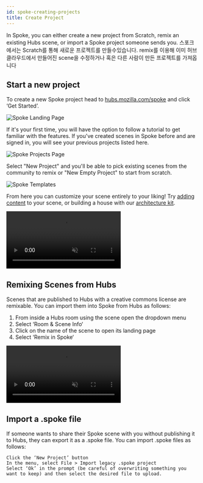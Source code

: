 ```yaml
---
id: spoke-creating-projects
title: Create Project
---
```

In Spoke, you can either create a new project from Scratch, remix an existing Hubs scene, or import a Spoke project someone sends you. 
스포크에서는 Scratch를 통해 새로운 프로젝트를 만들수있습니다. remix를 이용해 이미 허브클라우드에서 만들어진 scene을 수정하거나 혹은 다른 사람이 만든 프로젝트를 가져옵니다 
## Start a new project

To create a new Spoke project head to [hubs.mozilla.com/spoke](https://hubs.mozilla.com/spoke) and click ‘Get Started’.

![Spoke Landing Page](img/spoke-landing-page.jpeg)

If it's your first time, you will have the option to follow a tutorial to get familiar with the features. If you've created scenes in Spoke before and are signed in, you will see your previous projects listed here.

![Spoke Projects Page](img/spoke-projects-page-welcome.jpeg)

Select "New Project" and you'll be able to pick existing scenes from the community to remix or "New Empty Project" to start from scratch.

![Spoke Templates](img/spoke-template.jpeg)

 From here you can customize your scene entirely to your liking! Try [adding content](./spoke-adding-scene-content.md) to your scene, or building a house with our [architecture kit](./spoke-architecture-kit.md).

 <video autoplay loop muted controls >
  <source src="img/spoke-rock-kit.mp4" type="video/mp4">
  <img src="img/spoke-interface.jpeg" alt="Screenshot of the Spoke Interface">
  Your browser does not support HTML5 video.
</video>


## Remixing Scenes from Hubs

Scenes that are published to Hubs with a creative commons license are remixable. You can import them into Spoke from Hubs as follows:
     
  1. From inside a Hubs room using the scene open the dropdown menu
  2. Select ‘Room & Scene Info‘
  3. Click on the name of the scene to open its landing page
  4. Select ‘Remix in Spoke‘

 <video autoplay loop muted controls >
  <source src="img/hubs-scene-remix.mp4" type="video/mp4">
  <img src="img/spoke-scene-remixing.jpeg" alt="Screenshot of the scene remixing screen">
  Your browser does not support HTML5 video.
</video>

##  Import a .spoke file

If someone wants to share their Spoke scene with you without publishing it to Hubs, they can export it as a .spoke file. You can import .spoke files as follows:

    Click the ‘New Project’ button
    In the menu, select File > Import legacy .spoke project
    Select ‘Ok’ in the prompt (be careful of overwriting something you want to keep) and then select the desired file to upload.

    
